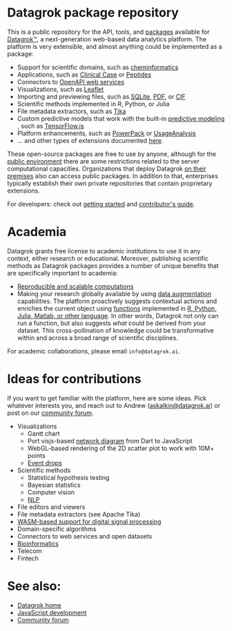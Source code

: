 # Datagrok package repository

This is a public repository for the API, tools,
and [packages](https://datagrok.ai/help/develop/develop#packages)
available for [Datagrok™](https://datagrok.ai), a next-generation web-based data analytics platform.
The platform is very extensible, and almost anything could be implemented as a package:

* Support for scientific domains, such as [cheminformatics](packages/Chem/README.md)
* Applications, such as [Clinical Case](packages/ClinicalCase/README.md)
  or [Peptides](packages/Peptides/README.md)
* Connectors
  to [OpenAPI web services](https://github.com/datagrok-ai/public/tree/master/packages/Swaggers)
* Visualizations, such as [Leaflet](packages/Leaflet/README.md)
* Importing and previewing files, such as
  [SQLite](packages/SQLite),
  [PDF](packages/PdfViewer/README.md), or
  [CIF](packages/NglViewer/README.md)
* Scientific methods implemented in R, Python, or Julia
* File metadata extractors, such as [Tika](packages/Tika/README.md)
* Custom predictive models that work with the
  built-in [predictive modeling](help/learn/predictive-modeling.md)
  , such as [TensorFlow.js](packages/TensorFlow.js/README.md)
* Platform enhancements, such as [PowerPack](packages/PowerPack/README.md)
  or [UsageAnalysis](packages/UsageAnalysis)
* ... and other types of extensions documented [here](help/develop/packages/extensions.md).

These open-source packages are free to use by anyone, although for
the [public environment](https://public.datagrok.ai)
there are some restrictions related to the server computational capacities. Organizations that
deploy Datagrok
[on their premises](help/develop/admin/architecture.md#deployment) also can access public packages.
In addition to that, enterprises typically establish their own private repositories that contain
proprietary extensions.

For developers: check out [getting started](help/develop/develop.md)
and [contributor's guide](CONTRIB.md).

# Academia

Datagrok grants free license to academic institutions to use it in any context, either research or
educational. Moreover, publishing scientific methods as Datagrok packages provides a number of
unique benefits that are specifically important to academia:

* [Reproducible and scalable computations](help/compute/compute.md)
* Making your research globally available by
  using [data augmentation](help/discover/data-augmentation.md) capabilities. The platform
  proactively suggests contextual actions and enriches the current object
  using [functions](help/datagrok/functions/function.md)
  implemented in [R, Python, Julia, Matlab, or other language](help/compute/scripting.md). In other
  words, Datagrok not only can run a function, but also suggests _what_ could be derived from your
  dataset. This cross-pollination of knowledge could be transformative within and across a broad
  range of scientific disciplines.

For academic collaborations, please email `info@datagrok.ai`.

# Ideas for contributions

If you want to get familiar with the platform, here are some ideas. Pick whatever interests you, and
reach out to Andrew (askalkin@datagrok.ai) or post on
our [community forum](https://community.datagrok.ai/).

* Visualizations
  * Gantt chart
  * Port visjs-based [network diagram](https://datagrok.ai/help/visualize/viewers/network-diagram)
    from Dart to JavaScript
  * WebGL-based rendering of the 2D scatter plot to work with 10M+ points
  * [Event drops](https://github.com/marmelab/EventDrops)
* Scientific methods
  * Statistical hypothesis testing
  * Bayesian statistics
  * Computer vision
  * [NLP](packages/NLP)
* File editors and viewers
* File metadata extractors (see Apache Tika)
* [WASM-based support for digital signal processing](packages/DSP)
* Domain-specific algorithms
* Connectors to web services and open datasets
* [Bioinformatics](packages/Bio)
* Telecom
* Fintech

# See also:

* [Datagrok home](https://datagrok.ai/)
* [JavaScript development](https://datagrok.ai/help/develop/develop)
* [Community forum](https://community.datagrok.ai/)